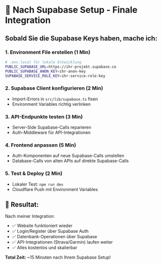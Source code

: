 # 🔧 Nach Supabase Setup - Finale Integration

## Sobald Sie die Supabase Keys haben, mache ich:

### **1. Environment File erstellen** (1 Min)
```bash
# .env.local für lokale Entwicklung
PUBLIC_SUPABASE_URL=https://ihr-projekt.supabase.co
PUBLIC_SUPABASE_ANON_KEY=ihr-anon-key
SUPABASE_SERVICE_ROLE_KEY=ihr-service-role-key
```

### **2. Supabase Client konfigurieren** (2 Min)
- Import-Errors in `src/lib/supabase.ts` fixen
- Environment Variables richtig verlinken

### **3. API-Endpunkte testen** (3 Min)
- Server-Side Supabase-Calls reparieren
- Auth-Middleware für API-Integrationen

### **4. Frontend anpassen** (5 Min)
- Auth-Komponenten auf neue Supabase-Calls umstellen
- Database-Calls von alten APIs auf direkte Supabase-Calls

### **5. Test & Deploy** (2 Min)
- Lokaler Test: `npm run dev`
- Cloudflare Push mit Environment Variables

## 🚀 Resultat:

Nach meiner Integration:
- ✅ Website funktioniert wieder
- ✅ Login/Register über Supabase Auth
- ✅ Datenbank-Operationen über Supabase
- ✅ API-Integrationen (Strava/Garmin) laufen weiter
- ✅ Alles kostenlos und skalierbar

**Total Zeit:** ~15 Minuten nach Ihrem Supabase Setup!
